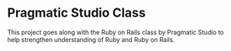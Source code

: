 # Pragmatic Studio Class

This project goes along with the Ruby on Rails class by Pragmatic Studio to help strengthen understanding of Ruby and Ruby on Rails. 
